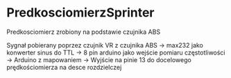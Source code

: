 # PredkosciomierzSprinter
Predkosciomierz zrobiony na podstawie czujnika ABS 

Sygnał pobierany poprzez czujnik VR z czujnika ABS -> max232 jako konwerter sinus do TTL -> 8 pin arduino jako wejście pomiaru częstotliwości -> Arduino z mapowaniem -> Wyjście na pinie 13 do docelowego prędkościomierza na desce rozdzielczej
